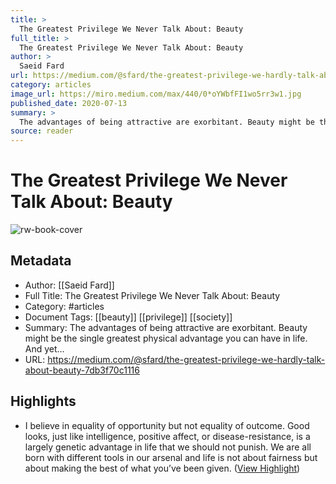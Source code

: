 ```yaml
---
title: >
  The Greatest Privilege We Never Talk About: Beauty
full_title: >
  The Greatest Privilege We Never Talk About: Beauty
author: >
  Saeid Fard
url: https://medium.com/@sfard/the-greatest-privilege-we-hardly-talk-about-beauty-7db3f70c1116
category: articles
image_url: https://miro.medium.com/max/440/0*oYWbfFI1wo5rr3w1.jpg
published_date: 2020-07-13
summary: >
  The advantages of being attractive are exorbitant. Beauty might be the single greatest physical advantage you can have in life. And yet…
source: reader
---
```

# The Greatest Privilege We Never Talk About: Beauty

![rw-book-cover](https://miro.medium.com/max/440/0*oYWbfFI1wo5rr3w1.jpg)

## Metadata
- Author: [[Saeid Fard]]
- Full Title: The Greatest Privilege We Never Talk About: Beauty
- Category: #articles
- Document Tags: [[beauty]] [[privilege]] [[society]] 
- Summary: The advantages of being attractive are exorbitant. Beauty might be the single greatest physical advantage you can have in life. And yet…
- URL: https://medium.com/@sfard/the-greatest-privilege-we-hardly-talk-about-beauty-7db3f70c1116

## Highlights
- I believe in equality of opportunity but not equality of outcome.
  Good looks, just like intelligence, positive affect, or disease-resistance, is a largely genetic advantage in life that we should not punish. We are all born with different tools in our arsenal and life is not about fairness but about making the best of what you’ve been given. ([View Highlight](https://read.readwise.io/read/01h8416h1rw43fqyzygz2tr5cg))


